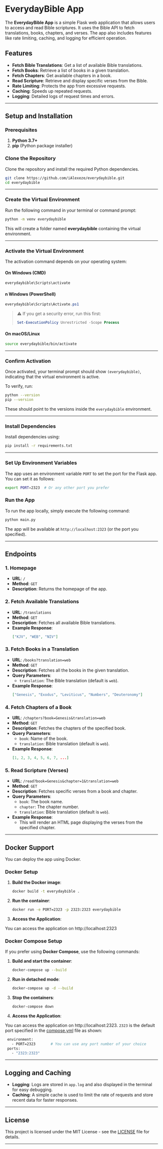 # EverydayBible App

The **EverydayBible App** is a simple Flask web application that allows users to access and read Bible scriptures. It uses the Bible API to fetch translations, books, chapters, and verses. The app also includes features like rate limiting, caching, and logging for efficient operation.

## Features
- **Fetch Bible Translations**: Get a list of available Bible translations.
- **Fetch Books**: Retrieve a list of books in a given translation.
- **Fetch Chapters**: Get available chapters in a book.
- **Read Scripture**: Retrieve and display specific verses from the Bible.
- **Rate Limiting**: Protects the app from excessive requests.
- **Caching**: Speeds up repeated requests.
- **Logging**: Detailed logs of request times and errors.

---

## Setup and Installation

### Prerequisites
1. **Python 3.7+**  
2. **pip** (Python package installer)

### Clone the Repository
Clone the repository and install the required Python dependencies.

```bash
git clone https://github.com/iAlexeze/everydaybible.git
cd everydaybible
```
---
### **Create the Virtual Environment**
Run the following command in your terminal or command prompt:  
```sh
python -m venv everydaybible
```
This will create a folder named **everydaybible** containing the virtual environment.

---
### Activate the Virtual Environment
The activation command depends on your operating system:

#### **On Windows (CMD)**
```sh
everydaybible\Scripts\activate
```

#### n Windows (PowerShell)
```powershell
everydaybible\Scripts\Activate.ps1
```
> ⚠️ If you get a security error, run this first:  
> ```powershell
> Set-ExecutionPolicy Unrestricted -Scope Process
> ```

#### On macOS/Linux
```sh
source everydaybible/bin/activate
```

---

### Confirm Activation
Once activated, your terminal prompt should show `(everydaybible)`, indicating that the virtual environment is active.

To verify, run:
```sh
python --version
pip --version
```
These should point to the versions inside the `everydaybible` environment.

---

### Install Dependencies
Install dependencies using:
```sh
pip install -r requirements.txt
```
---
### Set Up Environment Variables
The app uses an environment variable `PORT` to set the port for the Flask app. You can set it as follows:
```bash
export PORT=2323  # Or any other port you prefer
```

### Run the App
To run the app locally, simply execute the following command:

```bash
python main.py
```

The app will be available at `http://localhost:2323` (or the port you specified).

---

## Endpoints

### 1. **Homepage**
- **URL**: `/`
- **Method**: `GET`
- **Description**: Returns the homepage of the app.

### 2. **Fetch Available Translations**
- **URL**: `/translations`
- **Method**: `GET`
- **Description**: Fetches all available Bible translations.
- **Example Response**:
  ```json
  ["KJV", "WEB", "NIV"]
  ```

### 3. **Fetch Books in a Translation**
- **URL**: `/books?translation=web`
- **Method**: `GET`
- **Description**: Fetches all the books in the given translation.
- **Query Parameters**:
  - `translation`: The Bible translation (default is `web`).
- **Example Response**:
  ```json
  ["Genesis", "Exodus", "Leviticus", "Numbers", "Deuteronomy"]
  ```

### 4. **Fetch Chapters of a Book**
- **URL**: `/chapters?book=Genesis&translation=web`
- **Method**: `GET`
- **Description**: Fetches the chapters of the specified book.
- **Query Parameters**:
  - `book`: Name of the book.
  - `translation`: Bible translation (default is `web`).
- **Example Response**:
  ```json
  [1, 2, 3, 4, 5, 6, 7, ...]
  ```

### 5. **Read Scripture (Verses)**
- **URL**: `/read?book=Genesis&chapter=1&translation=web`
- **Method**: `GET`
- **Description**: Fetches specific verses from a book and chapter.
- **Query Parameters**:
  - `book`: The book name.
  - `chapter`: The chapter number.
  - `translation`: Bible translation (default is `web`).
- **Example Response**:
  - This will render an HTML page displaying the verses from the specified chapter.

---

## Docker Support

You can deploy the app using Docker.

### Docker Setup
1. **Build the Docker image**:
   ```bash
   docker build -t everydaybible .
   ```
2. **Run the container**:
   ```bash
   docker run -e PORT=2323 -p 2323:2323 everydaybible
   ```
3. **Access the Application**:
    
You can access the application on http://localhost:2323

### Docker Compose Setup

If you prefer using **Docker Compose**, use the following commands:

1. **Build and start the container**:
   ```bash
   docker-compose up --build
   ```

2. **Run in detached mode**:
   ```bash
   docker-compose up -d --build
   ```

3. **Stop the containers**:
   ```bash
   docker-compose down
   ```
4. **Access the Application**:
    
You can access the application on http://localhost:2323. `2323` is the default port specified in the [compose.yml](compose.yml) file as shown:
   ```bash
    environment:
      - PORT=2323       # You can use any port number of your choice
    ports:
      - "2323:2323"
   ```

---

## Logging and Caching

- **Logging**: Logs are stored in `app.log` and also displayed in the terminal for easy debugging.
- **Caching**: A simple cache is used to limit the rate of requests and store recent data for faster responses.

---

## License

This project is licensed under the MIT License - see the [LICENSE](LICENSE) file for details.

---